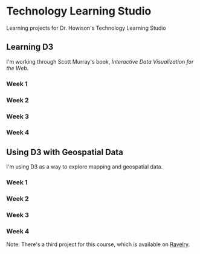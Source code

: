 # Technology Learning Studio
Learning projects for Dr. Howison's Technology Learning Studio

## Learning D3
I'm working through Scott Murray's book, *Interactive Data Visualization for the Web*.

### Week 1

### Week 2

### Week 3

### Week 4

## Using D3 with Geospatial Data
I'm using D3 as a way to explore mapping and geospatial data.

### Week 1

### Week 2

### Week 3

### Week 4

Note: There's a third project for this course, which is available on [Ravelry](http://www.ravelry.com/projects/allyro/wonderland-sampler-scarf).
